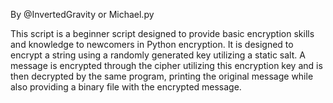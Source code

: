 By @InvertedGravity or Michael.py

This script is a beginner script designed to provide basic encryption skills and knowledge to newcomers in Python encryption. 
It is designed to encrypt a string using a randomly generated key utilizing a static salt. 
A message is encrypted through the cipher utilizing this encryption key and is then decrypted by the same program, printing the original message while also providing a binary file with the encrypted message.
